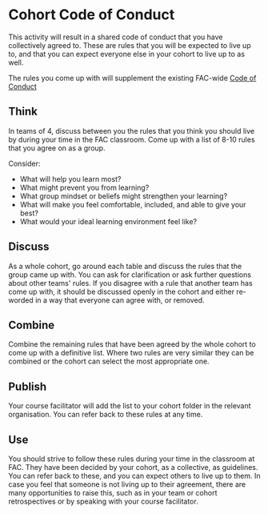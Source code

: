 # Cohort Code of Conduct

This activity will result in a shared code of conduct that you have collectively agreed to. These are rules that you will be expected to live up to, and that you can expect everyone else in your cohort to live up to as well.

The rules you come up with will supplement the existing FAC-wide [Code of Conduct](https://github.com/foundersandcoders/master-reference/blob/master/code-of-conduct.md)

## Think

In teams of 4, discuss between you the rules that you think you should live by during your time in the FAC classroom. Come up with a list of 8-10 rules that you agree on as a group.

Consider:
  - What will help you learn most?
  - What might prevent you from learning?
  - What group mindset or beliefs might strengthen your learning?
  - What will make you feel comfortable, included, and able to give your best?
  - What would your ideal learning environment feel like?

## Discuss

As a whole cohort, go around each table and discuss the rules that the group came up with. You can ask for clarification or ask further questions about other teams' rules. If you disagree with a rule that another team has come up with, it should be discussed openly in the cohort and either re-worded in a way that everyone can agree with, or removed.

## Combine

Combine the remaining rules that have been agreed by the whole cohort to come up with a definitive list. Where two rules are very similar they can be combined or the cohort can select the most appropriate one.

## Publish

Your course facilitator will add the list to your cohort folder in the relevant organisation. You can refer back to these rules at any time.

## Use

You should strive to follow these rules during your time in the classroom at FAC. They have been decided by your cohort, as a collective, as guidelines. You can refer back to these, and you can expect others to live up to them. In case you feel that someone is not living up to their agreement, there are many opportunities to raise this, such as in your team or cohort retrospectives or by speaking with your course facilitator.
